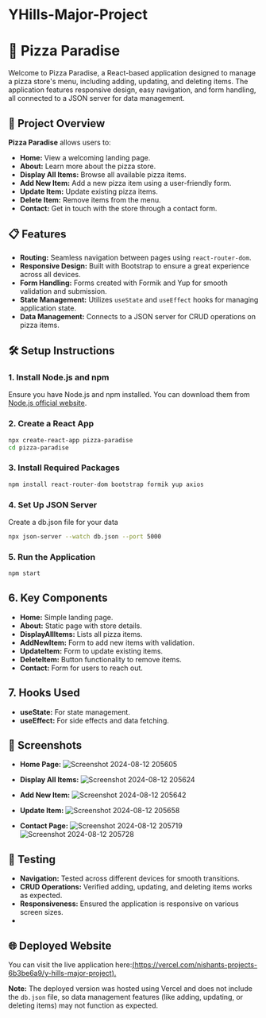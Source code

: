 # YHills-Major-Project

# 🍕 Pizza Paradise

Welcome to Pizza Paradise, a React-based application designed to manage a pizza store's menu, including adding, updating, and deleting items. The application features responsive design, easy navigation, and form handling, all connected to a JSON server for data management.

## 🚀 Project Overview

**Pizza Paradise** allows users to:

- **Home:** View a welcoming landing page.
- **About:** Learn more about the pizza store.
- **Display All Items:** Browse all available pizza items.
- **Add New Item:** Add a new pizza item using a user-friendly form.
- **Update Item:** Update existing pizza items.
- **Delete Item:** Remove items from the menu.
- **Contact:** Get in touch with the store through a contact form.

## 📋 Features

- **Routing:** Seamless navigation between pages using `react-router-dom`.
- **Responsive Design:** Built with Bootstrap to ensure a great experience across all devices.
- **Form Handling:** Forms created with Formik and Yup for smooth validation and submission.
- **State Management:** Utilizes `useState` and `useEffect` hooks for managing application state.
- **Data Management:** Connects to a JSON server for CRUD operations on pizza items.

## 🛠️ Setup Instructions

### 1. Install Node.js and npm
Ensure you have Node.js and npm installed. You can download them from [Node.js official website](https://nodejs.org/).

### 2. Create a React App
```bash
npx create-react-app pizza-paradise
cd pizza-paradise
```
### 3. Install Required Packages
```bash
npm install react-router-dom bootstrap formik yup axios
```
### 4. Set Up JSON Server
Create a db.json file for your data
```bash 
npx json-server --watch db.json --port 5000
```
### 5. Run the Application
```bash 
npm start
```
## 6. Key Components

- **Home:** Simple landing page.
- **About:** Static page with store details.
- **DisplayAllItems:** Lists all pizza items.
- **AddNewItem:** Form to add new items with validation.
- **UpdateItem:** Form to update existing items.
- **DeleteItem:** Button functionality to remove items.
- **Contact:** Form for users to reach out.

## 7. Hooks Used

- **useState:** For state management.
- **useEffect:** For side effects and data fetching.

## 📸 Screenshots

- **Home Page:**  ![Screenshot 2024-08-12 205605](https://github.com/user-attachments/assets/1e252505-13de-42e9-967c-e74b1389808d)

  
- **Display All Items:**   ![Screenshot 2024-08-12 205624](https://github.com/user-attachments/assets/e6a6f015-5e75-4f85-b588-5b97d5a33b9d)

  
- **Add New Item:**   ![Screenshot 2024-08-12 205642](https://github.com/user-attachments/assets/fba59016-2515-4e82-b4bd-5faf1cf9c89b)

  
- **Update Item:**   ![Screenshot 2024-08-12 205658](https://github.com/user-attachments/assets/4349706e-37fe-4565-94bc-b53c18a76e62)

  
- **Contact Page:**   ![Screenshot 2024-08-12 205719](https://github.com/user-attachments/assets/9747699a-fed4-4c2b-bb97-16fa8c6ecfd2)
![Screenshot 2024-08-12 205728](https://github.com/user-attachments/assets/8a8824e9-c586-43d6-8e20-977ddd8000aa)


## 🧪 Testing

- **Navigation:** Tested across different devices for smooth transitions.
- **CRUD Operations:** Verified adding, updating, and deleting items works as expected.
- **Responsiveness:** Ensured the application is responsive on various screen sizes.
- 
## 🌐 Deployed Website

You can visit the live application here:[(https://vercel.com/nishants-projects-6b3be6a9/y-hills-major-project).](https://y-hills-major-project-r600734kq-nishants-projects-6b3be6a9.vercel.app/)

**Note:** The deployed version was hosted using Vercel and does not include the `db.json` file, so data management features (like adding, updating, or deleting items) may not function as expected.

